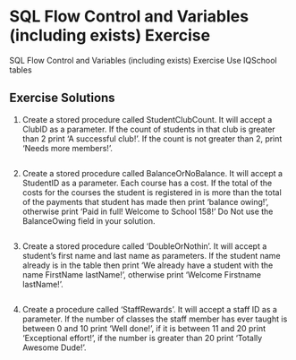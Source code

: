 # SQL Flow Control and Variables (including exists) Exercise
SQL Flow Control and Variables (including exists) Exercise
Use IQSchool tables

## Exercise Solutions
1.	Create a stored procedure called StudentClubCount. It will accept a ClubID as a parameter. If the count of students in that club is greater than 2 print ‘A successful club!’. If the count is not greater than 2, print ‘Needs more members!’.<br>

```sql

```

2.	Create a stored procedure called BalanceOrNoBalance. It will accept a StudentID as a parameter. Each course has a cost. If the total of the costs for the courses the student is registered in is more than the total of the payments that student has made then print ‘balance owing!’, otherwise print ‘Paid in full! Welcome to School 158!’
Do Not use the BalanceOwing field in your solution.<br>

```sql

```

3.	Create a stored procedure called ‘DoubleOrNothin’. It will accept a student’s first name and last name as parameters. If the student name already is in the table then print ‘We already have a student with the name FirstName lastName!’, otherwise print ‘Welcome Firstname lastName!’. <br>

```sql

```

4.	Create a procedure called ‘StaffRewards’. It will accept a staff ID as a parameter. If the number of classes the staff member has ever taught is between 0 and 10 print ‘Well done!’, if it is between 11 and 20 print ‘Exceptional effort!’, if the number is greater than 20 print ‘Totally Awesome Dude!’.<br>

```sql

```